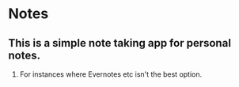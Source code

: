 # Notes

## This is a simple note taking app for personal notes. 

1. For instances where Evernotes etc isn't the best option.
